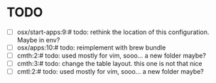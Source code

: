 TODO
====

- [ ] osx/start-apps:9:# todo: rethink the location of this configuration. Maybe in env?
- [ ] osx/apps:10:# todo: reimplement with brew bundle
- [ ] cmth:2:# todo: used mostly for vim, sooo... a new folder maybe?
- [ ] cmth:3:# todo: change the table layout. this one is not that nice
- [ ] cmtl:2:# todo: used mostly for vim, sooo... a new folder maybe?
